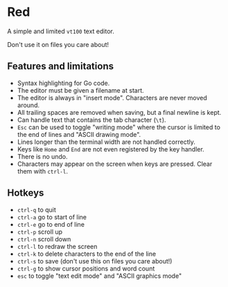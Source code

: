 # Red

A simple and limited `vt100` text editor.

Don't use it on files you care about!

## Features and limitations

* Syntax highlighting for Go code.
* The editor must be given a filename at start.
* The editor is always in "insert mode". Characters are never moved around.
* All trailing spaces are removed when saving, but a final newline is kept.
* Can handle text that contains the tab character (`\t`).
* `Esc` can be used to toggle "writing mode" where the cursor is limited to the end of lines and "ASCII drawing mode".
* Lines longer than the terminal width are not handled correctly.
* Keys like `Home` and `End` are not even registered by the key handler.
* There is no undo.
* Characters may appear on the screen when keys are pressed. Clear them with `ctrl-l`.

## Hotkeys

* `ctrl-q` to quit
* `ctrl-a` go to start of line
* `ctrl-e` go to end of line
* `ctrl-p` scroll up
* `ctrl-n` scroll down
* `ctrl-l` to redraw the screen
* `ctrl-k` to delete characters to the end of the line
* `ctrl-s` to save (don't use this on files you care about!)
* `ctrl-g` to show cursor positions and word count
* `esc` to toggle "text edit mode" and "ASCII graphics mode"
